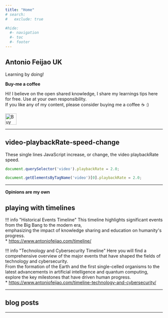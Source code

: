 ```yaml
---
title: "Home"
# search:
#   exclude: true

#hide:
  #- navigation
  #- toc
  #- footer
---
```


## Antonio Feijao UK

Learning by doing!

**Buy-me a coffee**

Hi! I believe on the open shared knowledge, I share my learnings tips here for free. Use at your own responsibility.  
If you like any of my content, please consider buying me a coffee ☕️ :)

<a href='https://ko-fi.com/B0B019526' target='_blank'><img height='36' style='border:0px;height:36px;' src='https://storage.ko-fi.com/cdn/kofi3.png?v=3' border='0' alt='Buy Me a Coffee' /></a>

---

## video-playbackRate-speed-change

These single lines JavaScript increase, or change, the video playbackRate speed.

```js
document.querySelector('video').playbackRate = 2.0;

document.getElementsByTagName('video')[0].playbackRate = 2.0;
```

---

**Opinions are my own**

## playing with timelines

!!! info "Historical Events Timeline"
    This timeline highlights significant events from the Big Bang to the modern era,  
    emphasizing the impact of knowledge sharing and education on humanity's progress.  
    * <https://www.antoniofeijao.com/timeline/>

!!! info "Technology and Cybersecurity Timeline"
    Here you will find a comprehensive overview of the major events that have shaped the fields of technology and cybersecurity.  
    From the formation of the Earth and the first single-celled organisms to the latest advancements in artificial intelligence and quantum computing,  
    explore the key milestones that have driven human progress.  
    * <https://www.antoniofeijao.com/timeline-technology-and-cybersecurity/>

---

## blog posts

---
